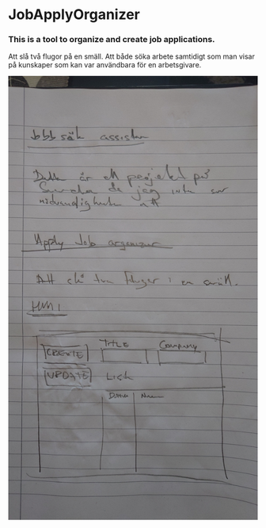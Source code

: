 # JobApplyOrganizer
### This is a tool to organize and create job applications.

Att slå två flugor på en smäll. Att både söka arbete samtidigt som man visar på kunskaper som kan var användbara för en arbetsgivare.

![Skiss](https://github.com/KarlqvistLars/JobApplyOrganizer/blob/main/Pictures/20241003_100144.jpg?raw=true)
